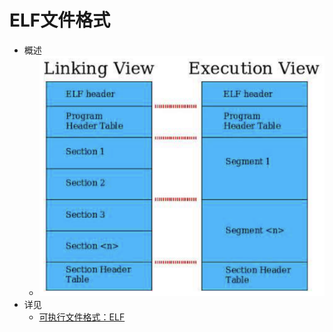# ELF文件格式

* 概述
  * ![elf_format_two_view](../../../assets/img/elf_format_two_view.png)
* 详见
  * [可执行文件格式：ELF](https://book.crifan.org/books/exec_file_format_elf/website/)

